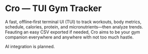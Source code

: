 # Cro — TUI Gym Tracker

A fast, offline‑first terminal UI (TUI) to track workouts, body metrics, schedule, calories, protein, and
micronutrients—then analyze trends. Feauting an easy CSV exported if needed, Cro aims to be your gym companion
everywhere and anywhere with not too much hastle. 

AI integration is planned.
